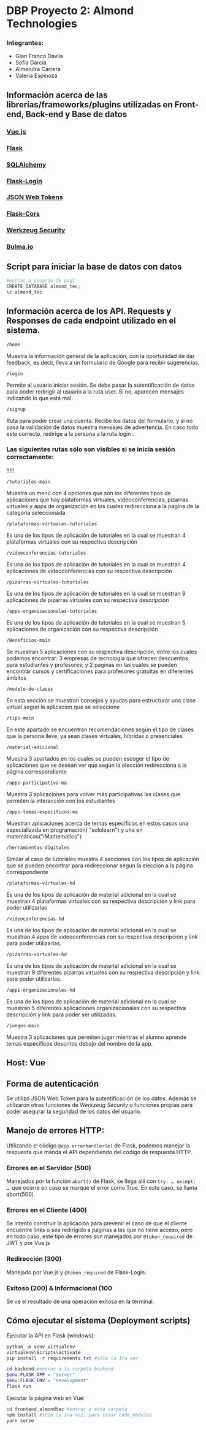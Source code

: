 # DBP Proyecto 2: Almond Technologies

### Integrantes:

- Gian Franco Davila
- Sofía García
- Almendra Carrera
- Valeria Espinoza

## Información acerca de las librerías/frameworks/plugins utilizadas en Front-end, Back-end y Base de datos

### [Vue.js](https://vuejs.org/guide/introduction.html)

### [Flask](https://flask.palletsprojects.com/en/2.1.x/)

### [SQLAlchemy](https://docs.sqlalchemy.org/en/20/)

### [Flask-Login](https://flask-login.readthedocs.io/en/latest/)

### [JSON Web Tokens](https://jwt.io/)

### [Flask-Cors](https://flask-cors.readthedocs.io/en/latest/)

### [Werkzeug Security](https://werkzeug.palletsprojects.com/en/2.1.x/utils/)

### [Bulma.io](https://bulma.io/documentation/)

## Script para iniciar la base de datos con datos

```powershell
#entrar a usuario de psql
CREATE DATABASE almond_tec;
\c almond_tec
```

## Información acerca de los API. Requests y Responses de cada endpoint utilizado en el sistema.

`/home`

Muestra la información general de la aplicación, con la oportunidad de dar feedback, es decir, lleva a un formulario de Google para recibir sugerencias.

`/login`

Permite al usuario iniciar sesión. Se debe pasar la autentificación de datos para poder redirigir al usuario a la ruta user. Si no, aparecen mensajes indicando lo que está mal. 

`/signup`

Ruta para poder crear una cuenta. Recibe los datos del formulario, y si no pasa la validación de datos muestra mensajes de advertencia. En caso todo este correcto, redirige a la persona a la ruta login .

### Las siguientes rutas sólo son visibles si se inicia sesión correctamente:

!!!!!

`/tutoriales-main`

Muestra un menú con 4 opciones que son los diferentes tipos de aplicaciones que hay plataformas virtuales, videoconferencias, pizarras virtuales y apps de organización en los cuales redirecciona a la pagina de la categoria seleccionada

`/plataformas-virtuales-tutoriales`

Es una de los tipos de aplicación de tutoriales en la cual se muestran 4 plataformas virtuales con su respectiva descripción

`/videoconferencias-tutoriales`

Es una de los tipos de aplicación de tutoriales en la cual se muestran 4 aplicaciones de videoconferencias con su respectiva descripción

`/pizarras-virtuales-tutoriales`

Es una de los tipos de aplicación de tutoriales en la cual se muestran 9 aplicaciones de pizarras virtuales con su respectiva descripción

`/apps-organizacionales-tutoriales`

Es una de los tipos de aplicación de tutoriales en la cual se muestran 5 aplicaciones de organización con su respectiva descripción

`/Beneficios-main`

Se muestran 5 aplicaciones con su respectiva descripción, entre los cuales podemos encontrar: 3 empresas de tecnología que ofrecen descuentos para estudiantes y profesores; y 2 paginas en las cuales se pueden encontrar cursos y certificaciones para profesores gratuitas en diferentes ámbitos

`/modelo-de-clases`

En esta sección se muestran consejos y ayudas para estructurar una clase virtual segun la aplicacion que se seleccione

`/tips-main`

En este apartado se encuentran recomendaciones según el tipo de clases que la persona lleve, ya sean clases virtuales, híbridas o presenciales

`/material-adicional`

Muestra 3 apartados en los cuales se pueden escoger el tipo de aplicaciones que se desean ver que según la elección redirecciona a la página correspondiente

`/apps-participativa-ma`

Muestra 3 aplicaciones para volver más participativas las clases que permiten la interacción con los estudiantes

`/apps-temas-especificos-ma`

Muestran aplicaciones acerca de temas específicos en estos casos una especializada en programación( "sololearn") y una en matemáticas("iMathematics")

`/herramientas-digitales`

Similar al caso de tutoriales muestra 4 secciones con los tipos de aplicación que se pueden encontrar para redireccionar segun la eleccion a la página correspondiente

`/plataformas-virtuales-hd`

Es una de los tipos de aplicación de material adicional en la cual se muestran 4 plataformas virtuales con su respectiva descripción y link para poder utilizarlas

`/videoconferencias-hd`

Es una de los tipos de aplicación de material adicional en la cual se muestran 4 apps de videoconferencias con su respectiva descripción y link para poder utilizarlas.

`/pizarras-virtuales-hd`

Es una de los tipos de aplicación de material adicional en la cual se muestran 9 diferentes pizarras virtuales con su respectiva descripción y link para poder utilizarlas.

`/apps-organizacionales-hd`

Es una de los tipos de aplicación de material adicional en la cual se muestran 5 diferentes aplicaciones organizacionales con su respectiva descripción y link para poder ser utilizadas.

`/juegos-main`

Muestra 3 aplicaciones que permiten jugar mientras el alumno aprende temas específicos descritos debajo del nombre de la app.


## Host: Vue

## Forma de autenticación

Se utilizó JSON Web Token para la autentificación de los datos. Además se utilizaron otras funciones de *Werkzeug Security* o funciones propias para poder asegurar la seguridad de los datos del usuario.

## Manejo de errores HTTP:

Utilizando el código `@app.errorhandler(e)` de Flask, podemos manejar la respuesta que manda el API dependiendo del código de respuesta HTTP. 

### Errores en el Servidor (500)

Manejados por la función `abort()` de Flask, se llega allí con `try: … except: … `que ocurre en caso se marque el error como True. En este caso, se llama abort(500).

### Errores en el Cliente (400)

Se intentó construir la aplicación para prevenir el caso de que el cliente encuentre links o sea redirigido a páginas a las que no tiene acceso, pero en todo caso, este tipo de errores son manejados por `@token_required` de JWT y por Vue.js

### Redirección (300)

Manejado por Vue.js y `@token_required` de Flask-Login.

### Exitoso (200) & Informacional (100

Se ve el resultado de una operación exitosa en la terminal.

## Cómo ejecutar el sistema (Deployment scripts)

Ejecutar la API en Flask (windows):
```powershell
python -m venv virtualenv
virtualenv\Scripts\activate
pip install -r requirements.txt #sólo la 1ra vez

cd backend #entrar a la carpeta backend
$env:FLASK_APP = "server"
$env:FLASK_ENV = "development"
flask run
```

Ejecutar la página web en Vue:
```powershell
cd frontend_almondtec #entrar a esta carpeta
npm install #sólo la 1ra vez, para crear node_modules
yarn serve
```